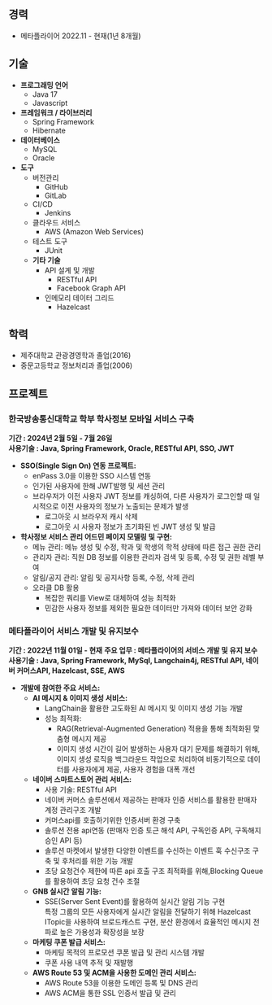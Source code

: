 ## 경력
- 메타플라이어 2022.11 - 현재(1년 8개월)
## 기술
- **프로그래밍 언어**
  - Java 17
  - Javascript
- **프레임워크 / 라이브러리**
  - Spring Framework
  - Hibernate
- **데이터베이스**
  - MySQL
  - Oracle
- **도구**
  - 버전관리
    - GitHub
    - GitLab
  - CI/CD
    - Jenkins   
  - 클라우드 서비스
    - AWS (Amazon Web Services)
  - 테스트 도구
    - JUnit
  - **기타 기술**
    - API 설계 및 개발
      - RESTful API
      - Facebook Graph API
    - 인메모리 데이터 그리드
      - Hazelcast

## 학력
- 제주대학교 관광경영학과 졸업(2016)
- 중문고등학교 정보처리과 졸업(2006)
## 프로젝트
### 한국방송통신대학교 학부 학사정보 모바일 서비스 구축
**기간 : 2024년 2월 5일 - 7월 26일**   
**사용기술 : Java, Spring Framework, Oracle, RESTful API, SSO, JWT**
- **SSO(Single Sign On) 연동 프로젝트:**
    - enPass 3.0을 이용한 SSO 시스템 연동
    - 인가된 사용자에 한해 JWT발행 및 세션 관리
    - 브라우저가 이전 사용자 JWT 정보를 캐싱하여, 다른 사용자가 로그인할 때 일시적으로 이전 사용자의 정보가 노출되는 문제가 발생
        - 로그아웃 시 브라우저 캐시 삭제
        - 로그아웃 시 사용자 정보가 초기화된 빈 JWT 생성 및 발급
- **학사정보 서비스 관리 어드민 페이지 모델링 및 구현:**
    - 메뉴 관리: 메뉴 생성 및 수정, 학과 및 학생의 학적 상태에 따른 접근 권한 관리
    - 관리자 관리: 직원 DB 정보를 이용한 관리자 검색 및 등록, 수정 및 권한 레벨 부여
    - 알림/공지 관리: 알림 및 공지사항 등록, 수정, 삭제 관리
    - 오라클 DB 활용
        - 복잡한 쿼리를 View로 대체하여 성능 최적화
        - 민감한 사용자 정보를 제외한 필요한 데이터만 가져와 데이터 보안 강화

### 메타플라이어 서비스 개발 및 유지보수
**기간 : 2022년 11월 01일 - 현재**
**주요 업무 : 메타플라이어의 서비스 개발 및 유지 보수**   
**사용기술 : Java, Spring Framework, MySql, Langchain4j, RESTful API, 네이버 커머스API, Hazelcast, SSE, AWS**   
- **개발에 참여한 주요 서비스:**   
    - **AI 메시지 & 이미지 생성 서비스:**
        - LangChain을 활용한 고도화된 AI 메시지 및 이미지 생성 기능 개발   
        - 성능 최적화:   
            - RAG(Retrieval-Augmented Generation) 적용을 통해 최적화된 맞춤형 메시지 제공   
            - 이미지 생성 시간이 길어 발생하는 사용자 대기 문제를 해결하기 위해, 이미지 생성 로직을 백그라운드 작업으로 처리하여 비동기적으로 데이터를 사용자에게 제공, 사용자 경험을 대폭 개선
    - **네이버 스마트스토어 관리 서비스:**
        - 사용 기술: RESTful API
        - 네이버 커머스 솔루션에서 제공하는 판매자 인증 서비스를 활용한 판매자 계정 관리구조 개발
        - 커머스api를 호출하기위한 인증서버 환경 구축
        - 솔루션 전용 api연동 (판매자 인증 토근 해석 API, 구독인증 API, 구독해지승인 API 등)
        - 솔루션 마켓에서 발생한 다양한 이벤트를 수신하는 이벤트 훅 수신구조 구축 및 후처리를 위한 기능 개발
        - 초당 요청건수 제한에 따른 api 호출 구조 최적화를 위해,Blocking Queue를 활용하여 초당 요청 건수 조절
    - **GNB 실시간 알림 기능:**
        - SSE(Server Sent Event)를 활용하여 실시간 알림 기능 구현   
          특정 그룹의 모든 사용자에게 실시간 알림을 전달하기 위해 Hazelcast ITopic을 사용하여 브로드캐스트 구현, 분산 환경에서 효율적인 메시지 전파로 높은 가용성과 확장성을 보장
    - **마케팅 쿠폰 발급 서비스:**
        - 마케팅 목적의 프로모션 쿠폰 발급 및 관리 시스템 개발
        - 쿠폰 사용 내역 추적 및 재발행
    - **AWS Route 53 및 ACM을 사용한 도메인 관리 서비스:**
        - AWS Route 53을 이용한 도메인 등록 및 DNS 관리
        - AWS ACM을 통한 SSL 인증서 발급 및 관리

